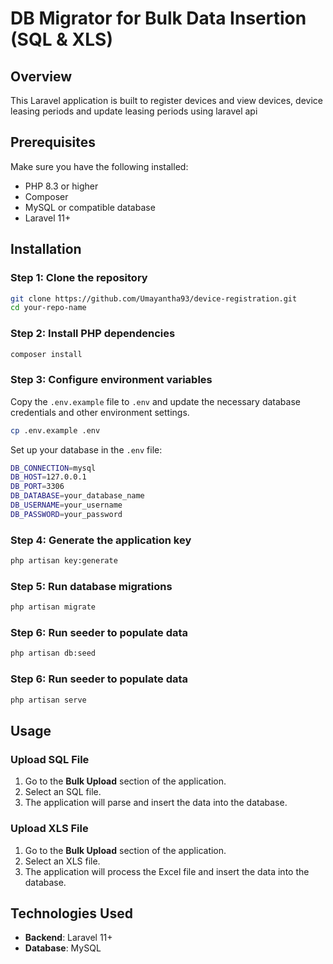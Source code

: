 # DB Migrator for Bulk Data Insertion (SQL & XLS)

## Overview

This Laravel application is built to register devices and view devices, device leasing periods and update leasing periods using laravel api


## Prerequisites

Make sure you have the following installed:

-   PHP 8.3 or higher
-   Composer
-   MySQL or compatible database
-   Laravel 11+

## Installation

### Step 1: Clone the repository

```bash
git clone https://github.com/Umayantha93/device-registration.git
cd your-repo-name
```

### Step 2: Install PHP dependencies

```bash
composer install
```

### Step 3: Configure environment variables

Copy the `.env.example` file to `.env` and update the necessary database credentials and other environment settings.

```bash
cp .env.example .env
```

Set up your database in the `.env` file:

```bash
DB_CONNECTION=mysql
DB_HOST=127.0.0.1
DB_PORT=3306
DB_DATABASE=your_database_name
DB_USERNAME=your_username
DB_PASSWORD=your_password
```

### Step 4: Generate the application key

```bash
php artisan key:generate
```

### Step 5: Run database migrations

```bash
php artisan migrate
```

### Step 6: Run seeder to populate data

```bash
php artisan db:seed
```

### Step 6: Run seeder to populate data

```bash
php artisan serve
```

## Usage

### Upload SQL File

1. Go to the **Bulk Upload** section of the application.
2. Select an SQL file.
3. The application will parse and insert the data into the database.

### Upload XLS File

1. Go to the **Bulk Upload** section of the application.
2. Select an XLS file.
3. The application will process the Excel file and insert the data into the database.

## Technologies Used

-   **Backend**: Laravel 11+
-   **Database**: MySQL
